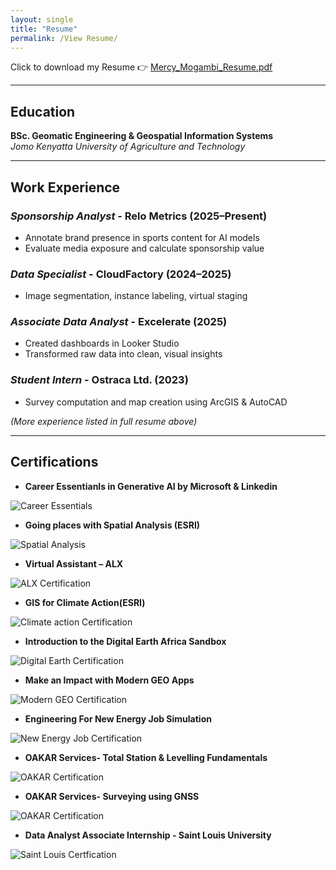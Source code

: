 ```yaml
---
layout: single
title: "Resume"
permalink: /View Resume/
---
```


Click to download my Resume 👉 [Mercy_Mogambi_Resume.pdf](/assets/images/Mercy-Mogambi-Resume.pdf)

---

## Education

**BSc. Geomatic Engineering & Geospatial Information Systems**  
*Jomo Kenyatta University of Agriculture and Technology*

---

## Work Experience

### *Sponsorship Analyst* - Relo Metrics (2025–Present) 
- Annotate brand presence in sports content for AI models
- Evaluate media exposure and calculate sponsorship value

### *Data Specialist* - CloudFactory (2024–2025)
- Image segmentation, instance labeling, virtual staging

### *Associate Data Analyst* - Excelerate (2025)
- Created dashboards in Looker Studio
- Transformed raw data into clean, visual insights

### *Student Intern* - Ostraca Ltd. (2023) 
- Survey computation and map creation using ArcGIS & AutoCAD

*(More experience listed in full resume above)*

---

## Certifications

- **Career Essentianls in Generative AI by Microsoft & Linkedin**
  
 ![Career Essentials](/assets/images/Career-Essentials.jpg)
  
- **Going places with Spatial Analysis (ESRI)**
  
![Spatial Analysis](/assets/images/Spatial-Analysis.jpg)
  
- **Virtual Assistant – ALX**

![ALX Certification](/assets/images/ALX.jpg)
  
- **GIS for Climate Action(ESRI)**

![Climate action Certification](/assets/images/Climate-Action.jpg)
  
- **Introduction to the Digital Earth Africa Sandbox**
  
![Digital Earth Certification](/assets/images/Digital-Earth.jpg)
  
- **Make an Impact with Modern GEO Apps**

![Modern GEO Certification](/assets/images/Modern-Geo.jpg)

- **Engineering For New Energy Job Simulation**

![New Energy Job Certification](/assets/images/New-Energy.jpg)

- **OAKAR Services- Total Station & Levelling Fundamentals**
  
![OAKAR Certification](/assets/images/OAKAR.jpg)
  
- **OAKAR Services- Surveying using GNSS**

![OAKAR Certification](/assets/images/OAKAR2.jpg)
  
- **Data Analyst Associate Internship - Saint Louis University**
  
![Saint Louis Certfication](/assets/images/SAINT-LOUIS.jpg)
  
